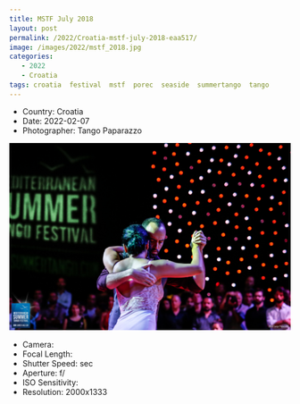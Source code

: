 ```yaml
---
title: MSTF July 2018
layout: post
permalink: /2022/Croatia-mstf-july-2018-eaa517/
image: /images/2022/mstf_2018.jpg
categories:
   - 2022
   - Croatia
tags: croatia  festival  mstf  porec  seaside  summertango  tango
---
```

   
* <i class="fa-solid fa-map-pin"></i> Country: Croatia
* <i class="fa-solid fa-calendar-day"></i> Date: 2022-02-07
* <i class="fa-solid fa-circle-user"></i> Photographer: Tango Paparazzo

![MSTF July 2018](/images/2022/mstf_2018.jpg)

* <i class="fa-solid fa-camera"></i> Camera: 
* <i class="fa-solid fa-square-caret-left"></i> Focal Length: 
* <i class="fa-solid fa-stopwatch"></i> Shutter Speed:  sec
* <i class="fa-solid fa-circle-dot"></i> Aperture: f/
* <i class="fa-solid fa-lightbulb"></i> ISO Sensitivity: 
* <i class="fa-solid fa-square-full"></i> Resolution: 2000x1333
